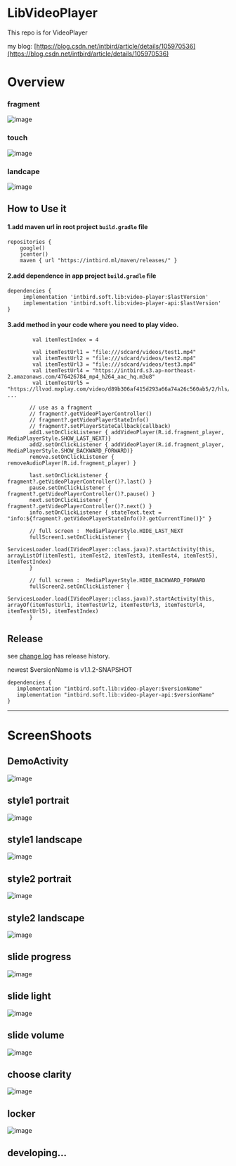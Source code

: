 LibVideoPlayer
========

This repo is for VideoPlayer

my blog: [https://blog.csdn.net/intbird/article/details/105970536](https://blog.csdn.net/intbird/article/details/105970536)

# Overview  
### fragment
![image](screenshoots/00.png)
### touch
![image](screenshoots/01.png)
### landcape
![image](screenshoots/02.png)

How to Use it
--------
#### 1.add maven url in root project `build.gradle` file
```
repositories {
    google()
    jcenter()
    maven { url "https://intbird.ml/maven/releases/" }
```


#### 2.add dependence in app project `build.gradle` file
```
dependencies {
     implementation 'intbird.soft.lib:video-player:$lastVersion'
     implementation 'intbird.soft.lib:video-player-api:$lastVersion'
}
```


#### 3.add method in your code where you need to play video.
```
        val itemTestIndex = 4
    
        val itemTestUrl1 = "file:///sdcard/videos/test1.mp4"
        val itemTestUrl2 = "file:///sdcard/videos/test2.mp4"
        val itemTestUrl3 = "file:///sdcard/videos/test3.mp4"
        val itemTestUrl4 = "https://intbird.s3.ap-northeast-2.amazonaws.com/476426784_mp4_h264_aac_hq.m3u8"
        val itemTestUrl5 = "https://llvod.mxplay.com/video/d89b306af415d293a66a74a26c560ab5/2/hls/h264_baseline.m3u8"
...

       // use as a fragment
       // fragment?.getVideoPlayerController()
       // fragment?.getVideoPlayerStateInfo()
       // fragment?.setPlayerStateCallback(callback) 
       add1.setOnClickListener { addVideoPlayer(R.id.fragment_player, MediaPlayerStyle.SHOW_LAST_NEXT)}
       add2.setOnClickListener { addVideoPlayer(R.id.fragment_player, MediaPlayerStyle.SHOW_BACKWARD_FORWARD)}
       remove.setOnClickListener { removeAudioPlayer(R.id.fragment_player) }

       last.setOnClickListener { fragment?.getVideoPlayerController()?.last() }
       pause.setOnClickListener { fragment?.getVideoPlayerController()?.pause() }
       next.setOnClickListener { fragment?.getVideoPlayerController()?.next() }
       info.setOnClickListener { stateText.text = "info:${fragment?.getVideoPlayerStateInfo()?.getCurrentTime()}" }

       // full screen :  MediaPlayerStyle.HIDE_LAST_NEXT
       fullScreen1.setOnClickListener {
           ServicesLoader.load(IVideoPlayer::class.java)?.startActivity(this, arrayListOf(itemTest1, itemTest2, itemTest3, itemTest4, itemTest5), itemTestIndex)
       }

       // full screen :  MediaPlayerStyle.HIDE_BACKWARD_FORWARD
       fullScreen2.setOnClickListener {
           ServicesLoader.load(IVideoPlayer::class.java)?.startActivity(this, arrayOf(itemTestUrl1, itemTestUrl2, itemTestUrl3, itemTestUrl4, itemTestUrl5), itemTestIndex)
       }
```

Release
--------
see [change log](CHANGELOG.md) has release history.

newest $versionName is v1.1.2-SNAPSHOT

```
dependencies {
   implementation "intbird.soft.lib:video-player:$versionName"
   implementation "intbird.soft.lib:video-player-api:$versionName"
}
```

------

# ScreenShoots

## DemoActivity  
![image](screenshoots/demo.png)

## style1 portrait
![image](screenshoots/1.png)

## style1 landscape
![image](screenshoots/2.png)

## style2 portrait
![image](screenshoots/3.png)

## style2 landscape
![image](screenshoots/4.png)

##  slide progress
![image](screenshoots/6.png)

## slide light
![image](screenshoots/7.png)

## slide volume
![image](screenshoots/8.png)

##  choose clarity
![image](screenshoots/9.png)


##  locker
![image](screenshoots/10.png)

##  developing...